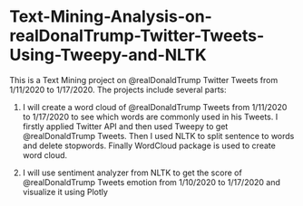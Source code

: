 # Text-Mining-Analysis-on-realDonalTrump-Twitter-Tweets-Using-Tweepy-and-NLTK

This is a Text Mining project on @realDonaldTrump Twitter Tweets from 1/11/2020 to 1/17/2020. The projects include several parts:

1. I will create a word cloud of @realDonaldTrump Tweets from 1/11/2020 to 1/17/2020 to see which words are commonly used in his Tweets. I firstly applied Twitter API and then used Tweepy to get @realDonaldTrump Tweets. Then I used NLTK to split sentence to words and delete stopwords. Finally WordCloud package is used to create word cloud. 

2. I will use sentiment analyzer from NLTK to get the score of @realDonaldTrump Tweets emotion from 1/10/2020 to 1/17/2020 and visualize it using Plotly 
